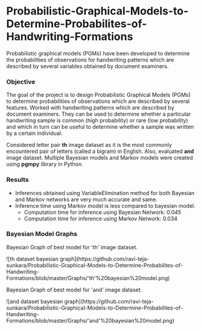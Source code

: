 # Probabilistic-Graphical-Models-to-Determine-Probabilites-of-Handwriting-Formations
Probabilistic graphical models (PGMs) have been developed to determine the probabilities of observations for handwriting patterns which are described by several variables obtained by document examiners.

### Objective 
<p> The goal of the project is to design Probabilistic Graphical Models (PGMs) to determine probabilities of observations which are described by several features. Worked with handwriting patterns which are described by document examiners. They can be used to determine whether a particular handwriting sample is common (high probability) or rare (low probability) and which in turn can be useful to determine whether a sample was written by a certain individual. </p>

Considered letter pair __th__ image dataset as it is the most commonly encountered pair of letters (called a bigram) in English. Also, evaluated __and__ image dataset. Multiple Bayesian models and Markov models were created using __pgmpy__ library in Python. 

### Results
* Inferences obtained using VariableElimination method for both Bayesian and Markov networks are very much accurate and same.
* Inference time using Markov model is less compared to bayesian model. 
  * Computation time for inference using Bayesian Network: 0.045
  * Computation time for inference using Markov Network: 0.034
  
### Bayesian Model Graphs
<p> Bayesian Graph of best model for 'th' image dataset. </p>
![th dataset bayesian graph](https://github.com/ravi-teja-sunkara/Probabilistic-Graphical-Models-to-Determine-Probabilites-of-Handwriting-Formations/blob/master/Graphs/'th'%20bayesian%20model.png)

<p> Bayesian Graph of best model for 'and' image dataset. </p>
![and dataset bayesian graph](https://github.com/ravi-teja-sunkara/Probabilistic-Graphical-Models-to-Determine-Probabilites-of-Handwriting-Formations/blob/master/Graphs/'and'%20bayesian%20model.png)
